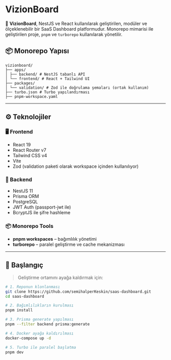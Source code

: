 # VizionBoard

🚀 **VizionBoard**, NestJS ve React kullanılarak geliştirilen, modüler ve ölçeklenebilir bir SaaS Dashboard platformudur. Monorepo mimarisi ile geliştirilen proje, `pnpm` ve `turborepo` kullanılarak yönetilir.

## 📦 Monorepo Yapısı

```
vizionboard/
├── apps/
│ ├── backend/ # NestJS tabanlı API
│ └── frontend/ # React + Tailwind UI
├── packages/
│ └── validation/ # Zod ile doğrulama şemaları (ortak kullanım)
├── turbo.json # Turbo yapılandırması
├── pnpm-workspace.yaml 
```


---

## ⚙️ Teknolojiler

### 🖥️ Frontend
- React 19
- React Router v7
- Tailwind CSS v4
- Vite
- Zod (validation paketi olarak workspace içinden kullanılıyor)

### 🔧 Backend
- NestJS 11
- Prisma ORM
- PostgreSQL
- JWT Auth (passport-jwt ile)
- BcryptJS ile şifre hashleme

### 📦 Monorepo Tools
- **pnpm workspaces** – bağımlılık yönetimi
- **turborepo** – paralel geliştirme ve cache mekanizması

---

## 🚀 Başlangıç

> Geliştirme ortamını ayağa kaldırmak için:

```bash
# 1. Reponun klonlanması
git clone https://github.com/semihalperKeskin/saas-dashboard.git
cd saas-dashboard

# 2. Bağımlılıkların kurulması
pnpm install

# 3. Prisma generate yapılması
pnpm --filter backend prisma:generate

# 4. Docker ayağa kaldırılması
docker-compose up -d

# 5. Turbo ile paralel başlatma
pnpm dev

